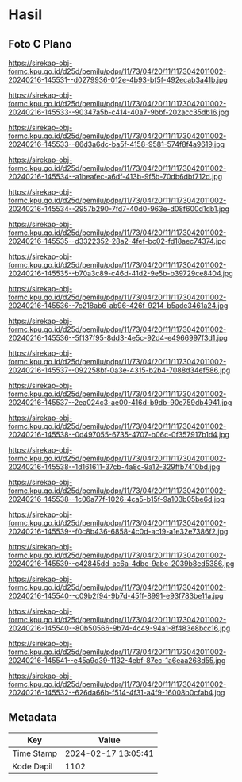 # Hasil

## Foto C Plano

https://sirekap-obj-formc.kpu.go.id/d25d/pemilu/pdpr/11/73/04/20/11/1173042011002-20240216-145531--d0279936-012e-4b93-bf5f-492ecab3a41b.jpg

https://sirekap-obj-formc.kpu.go.id/d25d/pemilu/pdpr/11/73/04/20/11/1173042011002-20240216-145533--90347a5b-c414-40a7-9bbf-202acc35db16.jpg

https://sirekap-obj-formc.kpu.go.id/d25d/pemilu/pdpr/11/73/04/20/11/1173042011002-20240216-145533--86d3a6dc-ba5f-4158-9581-574f8f4a9619.jpg

https://sirekap-obj-formc.kpu.go.id/d25d/pemilu/pdpr/11/73/04/20/11/1173042011002-20240216-145534--a1beafec-a6df-413b-9f5b-70db6dbf712d.jpg

https://sirekap-obj-formc.kpu.go.id/d25d/pemilu/pdpr/11/73/04/20/11/1173042011002-20240216-145534--2957b290-7fd7-40d0-963e-d08f600d1db1.jpg

https://sirekap-obj-formc.kpu.go.id/d25d/pemilu/pdpr/11/73/04/20/11/1173042011002-20240216-145535--d3322352-28a2-4fef-bc02-fd18aec74374.jpg

https://sirekap-obj-formc.kpu.go.id/d25d/pemilu/pdpr/11/73/04/20/11/1173042011002-20240216-145535--b70a3c89-c46d-41d2-9e5b-b39729ce8404.jpg

https://sirekap-obj-formc.kpu.go.id/d25d/pemilu/pdpr/11/73/04/20/11/1173042011002-20240216-145536--7c218ab6-ab96-426f-9214-b5ade3461a24.jpg

https://sirekap-obj-formc.kpu.go.id/d25d/pemilu/pdpr/11/73/04/20/11/1173042011002-20240216-145536--5f137f95-8dd3-4e5c-92d4-e4966997f3d1.jpg

https://sirekap-obj-formc.kpu.go.id/d25d/pemilu/pdpr/11/73/04/20/11/1173042011002-20240216-145537--092258bf-0a3e-4315-b2b4-7088d34ef586.jpg

https://sirekap-obj-formc.kpu.go.id/d25d/pemilu/pdpr/11/73/04/20/11/1173042011002-20240216-145537--2ea024c3-ae00-416d-b9db-90e759db4941.jpg

https://sirekap-obj-formc.kpu.go.id/d25d/pemilu/pdpr/11/73/04/20/11/1173042011002-20240216-145538--0d497055-6735-4707-b06c-0f357917b1d4.jpg

https://sirekap-obj-formc.kpu.go.id/d25d/pemilu/pdpr/11/73/04/20/11/1173042011002-20240216-145538--1d161611-37cb-4a8c-9a12-329ffb7410bd.jpg

https://sirekap-obj-formc.kpu.go.id/d25d/pemilu/pdpr/11/73/04/20/11/1173042011002-20240216-145538--1c06a77f-1026-4ca5-b15f-9a103b05be6d.jpg

https://sirekap-obj-formc.kpu.go.id/d25d/pemilu/pdpr/11/73/04/20/11/1173042011002-20240216-145539--f0c8b436-6858-4c0d-ac19-a1e32e7386f2.jpg

https://sirekap-obj-formc.kpu.go.id/d25d/pemilu/pdpr/11/73/04/20/11/1173042011002-20240216-145539--c42845dd-ac6a-4dbe-9abe-2039b8ed5386.jpg

https://sirekap-obj-formc.kpu.go.id/d25d/pemilu/pdpr/11/73/04/20/11/1173042011002-20240216-145540--c09b2f94-9b7d-45ff-8991-e93f783be11a.jpg

https://sirekap-obj-formc.kpu.go.id/d25d/pemilu/pdpr/11/73/04/20/11/1173042011002-20240216-145540--80b50566-9b74-4c49-94a1-8f483e8bcc16.jpg

https://sirekap-obj-formc.kpu.go.id/d25d/pemilu/pdpr/11/73/04/20/11/1173042011002-20240216-145541--e45a9d39-1132-4ebf-87ec-1a6eaa268d55.jpg

https://sirekap-obj-formc.kpu.go.id/d25d/pemilu/pdpr/11/73/04/20/11/1173042011002-20240216-145532--626da66b-f514-4f31-a4f9-16008b0cfab4.jpg


## Metadata

| Key        | Value               |
| ---------- | ------------------- |
| Time Stamp | 2024-02-17 13:05:41 |
| Kode Dapil | 1102                |



